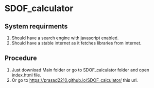 # SDOF_calculator

## System requirments
1. Should have a search engine with javascript enabled.
2. Should have a stable internet as it fetches libraries from internet.


## Procedure
1. Just download Main folder or go to SDOF_calculator folder and open index.html file.
2. Or go to https://prasad2210.github.io/SDOF_calculator/ this url.

